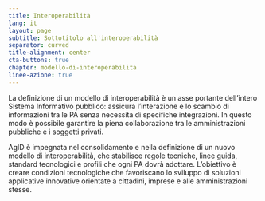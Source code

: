 ```yaml
---
title: Interoperabilità
lang: it
layout: page
subtitle: Sottotitolo all'interoperabilità
separator: curved
title-alignment: center
cta-buttons: true
chapter: modello-di-interoperabilita
linee-azione: true
---
```

La definizione di un modello di interoperabilità è un asse portante dell’intero Sistema Informativo pubblico: assicura l’interazione e lo scambio di informazioni tra le PA senza necessità di specifiche integrazioni. In questo modo è possibile garantire la piena collaborazione tra le amministrazioni pubbliche e i soggetti privati.

AgID è impegnata nel consolidamento e nella definizione di un nuovo modello di interoperabilità, che stabilisce regole tecniche, linee guida, standard tecnologici e profili che ogni PA dovrà adottare. L’obiettivo è creare condizioni tecnologiche che favoriscano lo sviluppo di soluzioni applicative innovative orientate a cittadini, imprese e alle amministrazioni stesse.